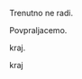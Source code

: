 Trenutno ne radi. 

Povpraljacemo.














































































kraj.

kraj
